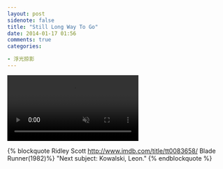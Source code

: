 ```yaml
---
layout: post
sidenote: false
title: "Still Long Way To Go"
date: 2014-01-17 01:56
comments: true
categories:

- 浮光掠影
---
```


<video playsInline autoplay loop muted>
    <source src="{{ site.static_base }}/downloads/video/movie_clips/next_subject_in_blade_runner.mp4" type="video/mp4">
    <p>Your browser doesn't support this embedded video.</p>
</video>

{% blockquote Ridley Scott http://www.imdb.com/title/tt0083658/ Blade Runner(1982)%}
"Next subject: Kowalski, Leon."
{% endblockquote %}
